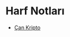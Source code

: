 # Harf Notları

<!--Index-->

- [Çan Kripto](./Harf%20Notlar%C4%B1/%C3%87an%20Kripto.jpeg)

<!--Index-->
